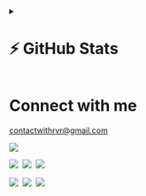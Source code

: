 
<details>
  <summary> <h1> ⚡ GitHub Stats </h1> </summary>
  <br />

![GitHub Streak Stats](http://github-readme-streak-stats.herokuapp.com?user=withrvr&date_format=j%20M%5B%20Y%5D)

![withrvr GitHub Stats](https://github-readme-stats.vercel.app/api?username=withrvr&show_icons=true)

![withrvr GitHub Most Used Language Stats](https://github-readme-stats.vercel.app/api/top-langs/?username=withrvr&langs_count=10&layout=compact)

</details>



# Connect with me

contactwithrvr@gmail.com

[![](https://img.shields.io/badge/withrvr-1DA1F2?logo=twitter&logoColor=white)][twitter]

[![](https://img.shields.io/badge/withrvr-E4405F?logo=instagram&logoColor=white)][withrvr-ig]&nbsp;
[![](https://img.shields.io/badge/techwithrvr-E4405F?logo=instagram&logoColor=white)][techwithrvr-ig]&nbsp;
[![](https://img.shields.io/badge/codewithrvr-E4405F?logo=instagram&logoColor=white)][codewithrvr-ig]&nbsp;

[![](https://img.shields.io/badge/With_RVR-FF0000?logo=youtube&logoColor=white)][withrvr]&nbsp;
[![](https://img.shields.io/badge/Tech_With_RVR-FF0000?logo=youtube&logoColor=white)][techwithrvr]&nbsp;
[![](https://img.shields.io/badge/Code_With_RVR-FF0000?logo=youtube&logoColor=white)][codewithrvr]&nbsp;

<!--  -->

[withrvr]: https://www.youtube.com/channel/UC7vo7Ytk-XDT_Qk_Uh_ziDg?sub_confirmation=1
[techwithrvr]: https://www.youtube.com/techwithrvr?sub_confirmation=1
[codewithrvr]: https://www.youtube.com/channel/UCz155xQn-6lzHWs9_2oX1Dg?sub_confirmation=1
[withrvr-ig]: https://www.instagram.com/withrvr/
[techwithrvr-ig]: https://www.instagram.com/techwithrvr/
[codewithrvr-ig]: https://www.instagram.com/codewithrvr/
[twitter]: https://twitter.com/intent/follow?screen_name=withrvr
